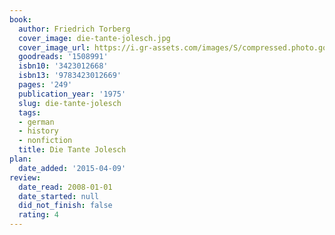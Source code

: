 ```yaml
---
book:
  author: Friedrich Torberg
  cover_image: die-tante-jolesch.jpg
  cover_image_url: https://i.gr-assets.com/images/S/compressed.photo.goodreads.com/books/1488750345l/1508991._SX98_.jpg
  goodreads: '1508991'
  isbn10: '3423012668'
  isbn13: '9783423012669'
  pages: '249'
  publication_year: '1975'
  slug: die-tante-jolesch
  tags:
  - german
  - history
  - nonfiction
  title: Die Tante Jolesch
plan:
  date_added: '2015-04-09'
review:
  date_read: 2008-01-01
  date_started: null
  did_not_finish: false
  rating: 4
---
```

